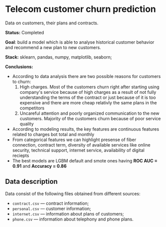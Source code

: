 # Telecom customer churn prediction
Data on customers, their plans and contracts.

**Status:** Completed

**Goal**: build a model which is able to analyse historical customer behavior and recommend a new plan to new customers.

**Stack:** sklearn, pandas, numpy, matplotlib, seaborn;

**Conclusions:**
- According to data analysis there are two possible reasons for customers to churn:
    1. High charges. Most of the customers churn right after starting using company's service because of high charges as a result of not fully understanding the terms of the contract or just because of it is too expensive and there are more cheap relativly the same plans in the competitors
    2. Uncareful attention and poorly organized communication to the new customers. Majority of the customers churn because of poor service quality
- According to modeling results, the key features are continuous features related to charges bot total and monthly
- From categorical features we can highlight presense of fiber connection, contract term, diversity of available services like online security, technical support, internet service, availability of digital reciepts
- The best models are LGBM default and smote ones having **ROC AUC = 0.91** and **Accuracy = 0.86**

## Data description

Data consist of the following files obtained from different sources:

- `contract.csv` — contract information;
- `personal.csv` — customer information;
- `internet.csv` — information about plans of customers;
- `phone.csv` — information about telephony and phone plans.
